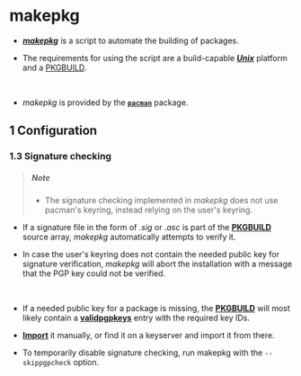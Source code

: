 # makepkg

- [***makepkg***]() is a script to automate the building of packages.

- The requirements for using the script are a build-capable [***Unix***]() platform and a [PKGBUILD]().

<br>

- *makepkg* is provided by the [**`pacman`**]() package.

## 1 Configuration

### 1.3 Signature checking

> ##### Note
>
> - The signature checking implemented in *makepkg* does not use pacman's keyring, instead relying on the user's keyring.

- If a signature file in the form of *.sig* or *.asc* is part of the [**PKGBUILD**]() source array, *makepkg* automatically attempts to verify it.

- In case the user's keyring does not contain the needed public key for signature verification, *makepkg* will abort the installation with a message that the PGP key could not be verified.

<br>

- If a needed public key for a package is missing, the [**PKGBUILD**]() will most likely contain a [**validpgpkeys**]() entry with the required key IDs.

- [**Import**](https://wiki.archlinux.org/title/GnuPG#Import_a_public_key) it manually, or find it on a keyserver and import it from there.

- To temporarily disable signature checking, run makepkg with the `--skippgpcheck` option.
